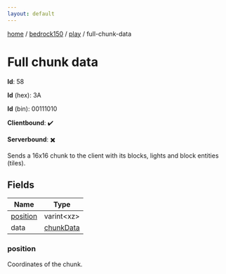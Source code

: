 ```yaml
---
layout: default
---
```


[home](/)  /  [bedrock150](/protocol/bedrock150)  /  [play](/protocol/bedrock150/play)  /  full-chunk-data

# Full chunk data

**Id**: 58

**Id** (hex): 3A

**Id** (bin): 00111010

**Clientbound**: ✔️

**Serverbound**: ✖️

Sends a 16x16 chunk to the client with its blocks, lights and block entities (tiles).

## Fields

Name | Type
---|---
[position](#position) | varint&lt;xz&gt;
data | [chunkData](/protocol/bedrock150/types/chunk-data)

### position

Coordinates of the chunk.

